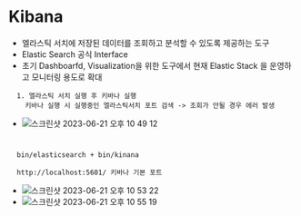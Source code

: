 # Kibana
  - 엘라스틱 서치에 저장된 데이터를 조회하고 분석할 수 있도록 제공하는 도구
  - Elastic Search 공식 Interface
  - 초기 Dashboarfd, Visualization을 위한 도구에서 현재 Elastic Stack 을 운영하고 모니터링 용도로 확대
  ```
    1. 엘라스틱 서치 실행 후 키바나 실행
      키바나 실행 시 실행중인 엘라스틱서치 포트 검색 -> 조회가 안될 경우 에러 발생
  ```
  - ![스크린샷 2023-06-21 오후 10 49 12](https://github.com/pnci1029/TIL/assets/81909140/2bcdad2c-3c00-4995-bda3-15ff723586e0)
#  
  ```
    bin/elasticsearch + bin/kinana

    http://localhost:5601/ 키바나 기본 포트
  ```
  - ![스크린샷 2023-06-21 오후 10 53 22](https://github.com/pnci1029/TIL/assets/81909140/affb16ca-672b-4435-afc0-1937eaccf06d)
  - ![스크린샷 2023-06-21 오후 10 55 19](https://github.com/pnci1029/TIL/assets/81909140/51062bc0-3462-46c0-9b21-f8dc2d11e418)

